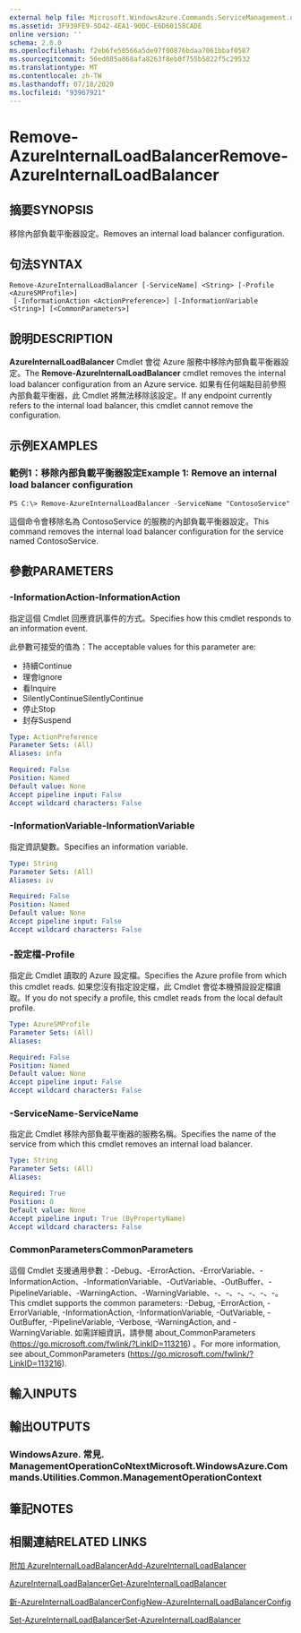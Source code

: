 ```yaml
---
external help file: Microsoft.WindowsAzure.Commands.ServiceManagement.dll-Help.xml
ms.assetid: 3F939FE9-5D42-4EA1-90DC-E6D60158CADE
online version: ''
schema: 2.0.0
ms.openlocfilehash: f2eb6fe50566a5de97f00876bdaa7061bbaf0587
ms.sourcegitcommit: 56ed085a868afa8263f8eb0f755b5822f5c29532
ms.translationtype: MT
ms.contentlocale: zh-TW
ms.lasthandoff: 07/18/2020
ms.locfileid: "93967921"
---
```

# <span data-ttu-id="38743-101">Remove-AzureInternalLoadBalancer</span><span class="sxs-lookup"><span data-stu-id="38743-101">Remove-AzureInternalLoadBalancer</span></span>

## <span data-ttu-id="38743-102">摘要</span><span class="sxs-lookup"><span data-stu-id="38743-102">SYNOPSIS</span></span>
<span data-ttu-id="38743-103">移除內部負載平衡器設定。</span><span class="sxs-lookup"><span data-stu-id="38743-103">Removes an internal load balancer configuration.</span></span>

## <span data-ttu-id="38743-104">句法</span><span class="sxs-lookup"><span data-stu-id="38743-104">SYNTAX</span></span>

```
Remove-AzureInternalLoadBalancer [-ServiceName] <String> [-Profile <AzureSMProfile>]
 [-InformationAction <ActionPreference>] [-InformationVariable <String>] [<CommonParameters>]
```

## <span data-ttu-id="38743-105">說明</span><span class="sxs-lookup"><span data-stu-id="38743-105">DESCRIPTION</span></span>
<span data-ttu-id="38743-106">**AzureInternalLoadBalancer** Cmdlet 會從 Azure 服務中移除內部負載平衡器設定。</span><span class="sxs-lookup"><span data-stu-id="38743-106">The **Remove-AzureInternalLoadBalancer** cmdlet removes the internal load balancer configuration from an Azure service.</span></span>
<span data-ttu-id="38743-107">如果有任何端點目前參照內部負載平衡器，此 Cmdlet 將無法移除該設定。</span><span class="sxs-lookup"><span data-stu-id="38743-107">If any endpoint currently refers to the internal load balancer, this cmdlet cannot remove the configuration.</span></span>

## <span data-ttu-id="38743-108">示例</span><span class="sxs-lookup"><span data-stu-id="38743-108">EXAMPLES</span></span>

### <span data-ttu-id="38743-109">範例1：移除內部負載平衡器設定</span><span class="sxs-lookup"><span data-stu-id="38743-109">Example 1: Remove an internal load balancer configuration</span></span>
```
PS C:\> Remove-AzureInternalLoadBalancer -ServiceName "ContosoService"
```

<span data-ttu-id="38743-110">這個命令會移除名為 ContosoService 的服務的內部負載平衡器設定。</span><span class="sxs-lookup"><span data-stu-id="38743-110">This command removes the internal load balancer configuration for the service named ContosoService.</span></span>

## <span data-ttu-id="38743-111">參數</span><span class="sxs-lookup"><span data-stu-id="38743-111">PARAMETERS</span></span>

### <span data-ttu-id="38743-112">-InformationAction</span><span class="sxs-lookup"><span data-stu-id="38743-112">-InformationAction</span></span>
<span data-ttu-id="38743-113">指定這個 Cmdlet 回應資訊事件的方式。</span><span class="sxs-lookup"><span data-stu-id="38743-113">Specifies how this cmdlet responds to an information event.</span></span>

<span data-ttu-id="38743-114">此參數可接受的值為：</span><span class="sxs-lookup"><span data-stu-id="38743-114">The acceptable values for this parameter are:</span></span>

- <span data-ttu-id="38743-115">持續</span><span class="sxs-lookup"><span data-stu-id="38743-115">Continue</span></span>
- <span data-ttu-id="38743-116">理會</span><span class="sxs-lookup"><span data-stu-id="38743-116">Ignore</span></span>
- <span data-ttu-id="38743-117">看</span><span class="sxs-lookup"><span data-stu-id="38743-117">Inquire</span></span>
- <span data-ttu-id="38743-118">SilentlyContinue</span><span class="sxs-lookup"><span data-stu-id="38743-118">SilentlyContinue</span></span>
- <span data-ttu-id="38743-119">停止</span><span class="sxs-lookup"><span data-stu-id="38743-119">Stop</span></span>
- <span data-ttu-id="38743-120">封存</span><span class="sxs-lookup"><span data-stu-id="38743-120">Suspend</span></span>

```yaml
Type: ActionPreference
Parameter Sets: (All)
Aliases: infa

Required: False
Position: Named
Default value: None
Accept pipeline input: False
Accept wildcard characters: False
```

### <span data-ttu-id="38743-121">-InformationVariable</span><span class="sxs-lookup"><span data-stu-id="38743-121">-InformationVariable</span></span>
<span data-ttu-id="38743-122">指定資訊變數。</span><span class="sxs-lookup"><span data-stu-id="38743-122">Specifies an information variable.</span></span>

```yaml
Type: String
Parameter Sets: (All)
Aliases: iv

Required: False
Position: Named
Default value: None
Accept pipeline input: False
Accept wildcard characters: False
```

### <span data-ttu-id="38743-123">-設定檔</span><span class="sxs-lookup"><span data-stu-id="38743-123">-Profile</span></span>
<span data-ttu-id="38743-124">指定此 Cmdlet 讀取的 Azure 設定檔。</span><span class="sxs-lookup"><span data-stu-id="38743-124">Specifies the Azure profile from which this cmdlet reads.</span></span>
<span data-ttu-id="38743-125">如果您沒有指定設定檔，此 Cmdlet 會從本機預設設定檔讀取。</span><span class="sxs-lookup"><span data-stu-id="38743-125">If you do not specify a profile, this cmdlet reads from the local default profile.</span></span>

```yaml
Type: AzureSMProfile
Parameter Sets: (All)
Aliases: 

Required: False
Position: Named
Default value: None
Accept pipeline input: False
Accept wildcard characters: False
```

### <span data-ttu-id="38743-126">-ServiceName</span><span class="sxs-lookup"><span data-stu-id="38743-126">-ServiceName</span></span>
<span data-ttu-id="38743-127">指定此 Cmdlet 移除內部負載平衡器的服務名稱。</span><span class="sxs-lookup"><span data-stu-id="38743-127">Specifies the name of the service from which this cmdlet removes an internal load balancer.</span></span>

```yaml
Type: String
Parameter Sets: (All)
Aliases: 

Required: True
Position: 0
Default value: None
Accept pipeline input: True (ByPropertyName)
Accept wildcard characters: False
```

### <span data-ttu-id="38743-128">CommonParameters</span><span class="sxs-lookup"><span data-stu-id="38743-128">CommonParameters</span></span>
<span data-ttu-id="38743-129">這個 Cmdlet 支援通用參數：-Debug、-ErrorAction、-ErrorVariable、-InformationAction、-InformationVariable、-OutVariable、-OutBuffer、-PipelineVariable、-WarningAction、-WarningVariable、-、-、-、-、-、-。</span><span class="sxs-lookup"><span data-stu-id="38743-129">This cmdlet supports the common parameters: -Debug, -ErrorAction, -ErrorVariable, -InformationAction, -InformationVariable, -OutVariable, -OutBuffer, -PipelineVariable, -Verbose, -WarningAction, and -WarningVariable.</span></span> <span data-ttu-id="38743-130">如需詳細資訊，請參閱 about_CommonParameters (https://go.microsoft.com/fwlink/?LinkID=113216) 。</span><span class="sxs-lookup"><span data-stu-id="38743-130">For more information, see about_CommonParameters (https://go.microsoft.com/fwlink/?LinkID=113216).</span></span>

## <span data-ttu-id="38743-131">輸入</span><span class="sxs-lookup"><span data-stu-id="38743-131">INPUTS</span></span>

## <span data-ttu-id="38743-132">輸出</span><span class="sxs-lookup"><span data-stu-id="38743-132">OUTPUTS</span></span>

### <span data-ttu-id="38743-133">WindowsAzure. 常見. ManagementOperationCoNtext</span><span class="sxs-lookup"><span data-stu-id="38743-133">Microsoft.WindowsAzure.Commands.Utilities.Common.ManagementOperationContext</span></span>

## <span data-ttu-id="38743-134">筆記</span><span class="sxs-lookup"><span data-stu-id="38743-134">NOTES</span></span>

## <span data-ttu-id="38743-135">相關連結</span><span class="sxs-lookup"><span data-stu-id="38743-135">RELATED LINKS</span></span>

[<span data-ttu-id="38743-136">附加 AzureInternalLoadBalancer</span><span class="sxs-lookup"><span data-stu-id="38743-136">Add-AzureInternalLoadBalancer</span></span>](./Add-AzureInternalLoadBalancer.md)

[<span data-ttu-id="38743-137">AzureInternalLoadBalancer</span><span class="sxs-lookup"><span data-stu-id="38743-137">Get-AzureInternalLoadBalancer</span></span>](./Get-AzureInternalLoadBalancer.md)

[<span data-ttu-id="38743-138">新-AzureInternalLoadBalancerConfig</span><span class="sxs-lookup"><span data-stu-id="38743-138">New-AzureInternalLoadBalancerConfig</span></span>](./New-AzureInternalLoadBalancerConfig.md)

[<span data-ttu-id="38743-139">Set-AzureInternalLoadBalancer</span><span class="sxs-lookup"><span data-stu-id="38743-139">Set-AzureInternalLoadBalancer</span></span>](./Set-AzureInternalLoadBalancer.md)


